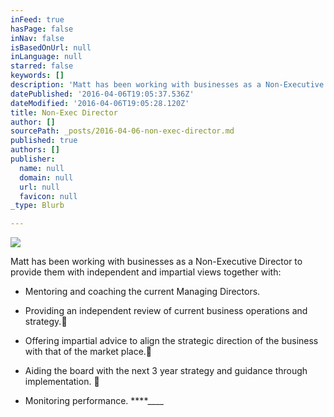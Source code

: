 ```yaml
---
inFeed: true
hasPage: false
inNav: false
isBasedOnUrl: null
inLanguage: null
starred: false
keywords: []
description: 'Matt has been working with businesses as a Non-Executive Director to provide them with independent and impartial views together with:'
datePublished: '2016-04-06T19:05:37.536Z'
dateModified: '2016-04-06T19:05:28.120Z'
title: Non-Exec Director
author: []
sourcePath: _posts/2016-04-06-non-exec-director.md
published: true
authors: []
publisher:
  name: null
  domain: null
  url: null
  favicon: null
_type: Blurb

---
```

![](https://the-grid-user-content.s3-us-west-2.amazonaws.com/c64dad41-9524-4dac-a6a9-5f15e993c403.jpg)

Matt has been working with businesses as a Non-Executive Director to provide them with independent and impartial views together with:

* Mentoring and coaching the current Managing Directors.

* Providing an independent  review of current business operations and strategy. 

* Offering impartial advice to align the strategic direction of the business with that of the market place.

* Aiding the board with the next 3 year strategy and guidance through implementation.


* Monitoring performance. 
****____